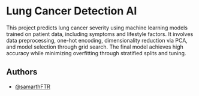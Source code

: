 
# Lung Cancer Detection AI

This project predicts lung cancer severity using machine learning models trained on patient data, including symptoms and lifestyle factors. It involves data preprocessing, one-hot encoding, dimensionality reduction via PCA, and model selection through grid search. The final model achieves high accuracy while minimizing overfitting through stratified splits and tuning.




## Authors

- [@samarthFTR](https://www.github.com/samarthFTR)

